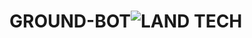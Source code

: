 # GROUND-BOT![LAND TECH](https://user-images.githubusercontent.com/105731689/168913616-ba42e1cb-8002-44d7-9e12-d686d88079e8.png)
